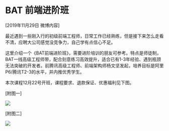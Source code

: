 # BAT 前端进阶班

[2019年11月29日 微博内容]

最近遇到一些刚入行的初级前端工程师，日常工作已经熟练，但是接下来怎么走看不清，应聘大公司感觉没竞争力，自己学有点信心不足。

这里介绍一个《BAT前端进阶班》，需要进阶培训的朋友可参考。特点是师徒制，BAT一线高级工程师带，配合刻意练习高效提升，适合已有1-3年经验、遇到瓶颈无法突破的开发者。前腾讯高级工程师、前端架构师杨文坚发起，培养目标是阿里P6/腾讯T2-3的水平，并内推优秀学生。

本次课程12月22号开班，课程要求、退款保证、优惠福利见下图。

[附图一]

![](https://www.wangbase.com/blogimg/asset/201911/bg2019112806.jpg)

[附图二]

![](https://www.wangbase.com/blogimg/asset/201911/bg2019112807.jpg)
